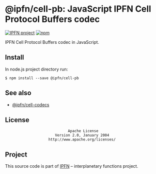 # @ipfn/cell-pb: JavaScript IPFN Cell Protocol Buffers codec

[![IPFN project](https://img.shields.io/badge/project-IPFN-blue.svg?style=flat-square)](https://github.com/ipfn)
[![npm](https://img.shields.io/npm/v/@ipfn/cell-pb.svg?maxAge=8640&style=flat-square)](https://www.npmjs.com/package/@ipfn/cell-pb)

IPFN Cell Protocol Buffers codec in JavaScript.

## Install

In node.js project directory run:

```console
$ npm install --save @ipfn/cell-pb
```

## See also

* [@ipfn/cell-codecs](https://github.com/ipfn/ipfn/tree/master/src/js/cell-codecs)

## License

                                 Apache License
                           Version 2.0, January 2004
                        http://www.apache.org/licenses/

## Project

This source code is part of [IPFN](https://github.com/ipfn) – interplanetary functions project.
